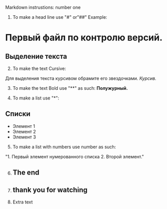 Markdown instrustions: number one

1. To make a head line use "#" or"##"
Example:
# Первый файл по контролю версий.
## Выделение текста

2. To make the text Cursive:

Для выделения текста курсивом обрамите его звездочками. *Курсив.*

3. To make the text Bold use "**" as such:
**Полужурный.**

4. To make a list use "*":

## Списки

* Элемент 1
* Элемент 2
* Элемент 3

5. To make a list with numbers use number as such:

"1. Первый элемент нумерованного списка
2. Второй элемент."

6. ## The end

7. ## thank you for watching

8. Extra text